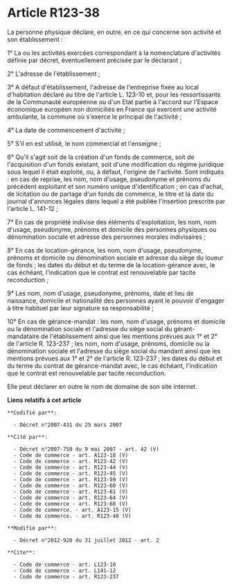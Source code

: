 # Article R123-38

La personne physique déclare, en outre, en ce qui concerne son activité et son établissement : 

1° La ou les activités exercées correspondant à la nomenclature d'activités définie par décret, éventuellement précisée par
le déclarant ; 

2° L'adresse de l'établissement ; 

3° A défaut d'établissement, l'adresse de l'entreprise fixée au local d'habitation déclaré au titre de l'article L. 123-10
et, pour les ressortissants de la Communauté européenne ou d'un Etat partie à l'accord sur l'Espace économique européen non
domiciliés en France qui exercent une activité ambulante, la commune où s'exerce le principal de l'activité ; 

4° La date de commencement d'activité ; 

5° S'il en est utilisé, le nom commercial et l'enseigne ; 

6° Qu'il s'agit soit de la création d'un fonds de commerce, soit de l'acquisition d'un fonds existant, soit d'une
modification du régime juridique sous lequel il était exploité, ou, à défaut, l'origine de l'activité. Sont indiqués : en cas
de reprise, les nom, nom d'usage, pseudonyme et prénoms du précédent exploitant et son numéro unique d'identification ; en
cas d'achat, de licitation ou de partage d'un fonds de commerce, le titre et la date du journal d'annonces légales dans
lequel a été publiée l'insertion prescrite par l'article L. 141-12 ; 

7° En cas de propriété indivise des éléments d'exploitation, les nom, nom d'usage, pseudonyme, prénoms et domicile des
personnes physiques ou dénomination sociale et adresse des personnes morales indivisaires ; 

8° En cas de location-gérance, les nom, nom d'usage, pseudonyme, prénoms et domicile ou dénomination sociale et adresse du
siège du loueur de fonds ; les dates du début et du terme de la location-gérance avec, le cas échéant, l'indication que le
contrat est renouvelable par tacite reconduction ; 

9° Les nom, nom d'usage, pseudonyme, prénoms, date et lieu de naissance, domicile et nationalité des personnes ayant le
pouvoir d'engager à titre habituel par leur signature sa responsabilité ; 

10° En cas de gérance-mandat : les nom, nom d'usage, prénoms et domicile ou la dénomination sociale et l'adresse du siège
social du gérant-mandataire de l'établissement ainsi que les mentions prévues aux 1° et 2° de l'article R. 123-237 ; les nom,
nom d'usage, prénoms, domicile ou la dénomination sociale et l'adresse du siège social du mandant ainsi que les mentions
prévues aux 1° et 2° de l'article R. 123-237 ; les dates du début et du terme du contrat de gérance-mandat avec, le cas
échéant, l'indication que le contrat est renouvelable par tacite reconduction. 

Elle peut déclarer en outre le nom de domaine de son site internet.

**Liens relatifs à cet article**

	**Codifié par**:

	  - Décret n°2007-431 du 25 mars 2007

	**Cité par**:

	  - Décret n°2007-750 du 9 mai 2007 - art. 42 (V)
	  - Code de commerce - art. A123-18 (V)
	  - Code de commerce - art. R123-42 (V)
	  - Code de commerce - art. R123-44 (V)
	  - Code de commerce - art. R123-45 (V)
	  - Code de commerce - art. R123-59 (V)
	  - Code de commerce - art. R123-60 (V)
	  - Code de commerce - art. R123-61 (V)
	  - Code de commerce - art. R123-64 (V)
	  - Code de commerce - art. R123-68 (V)
	  - Code de commerce. - art. A123-15 (V)
	  - Code de commerce. - art. R123-48 (V)

	**Modifié par**:

	  - Décret n°2012-928 du 31 juillet 2012 - art. 2

	**Cite**:

	  - Code de commerce - art. L123-10
	  - Code de commerce - art. L141-12
	  - Code de commerce - art. R123-237
